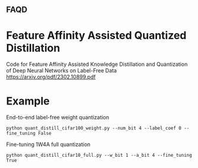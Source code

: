 ## FAQD
# Feature Affinity Assisted Quantized Distillation
Code for Feature Affinity Assisted Knowledge Distillation and Quantization of Deep Neural Networks on Label-Free Data
https://arxiv.org/pdf/2302.10899.pdf

# Example
End-to-end label-free weight quantization
```shell
python quant_distill_cifar100_weight.py --num_bit 4 --label_coef 0 --fine_tuning False
```
Fine-tuning 1W4A full quantization 
```shell
python quant_distill_cifar10_full.py --w_bit 1 --a_bit 4 --fine_tuning True
```
